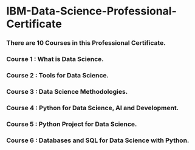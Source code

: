 # **IBM-Data-Science-Professional-Certificate**
### There are 10 Courses in this Professional Certificate.

### **Course 1 : What is Data Science.**
### **Course 2 : Tools for Data Science.**
### **Course 3 : Data Science Methodologies.**
### **Course 4 : Python for Data Science, AI and Development.**
### **Course 5 : Python Project for Data Science.**
### **Course 6 : Databases and SQL for Data Science with Python.**
###
